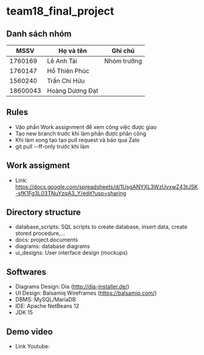 # team18_final_project
## Danh sách nhóm
|MSSV|Họ và tên|Ghi chú|
|----|---------|-------|
|1760169|Lê Anh Tài|Nhóm trưởng|
|1760147|Hồ Thiên Phúc||
|1560240|Trần Chí Hữu||
|18600043|Hoàng Dương Đạt||
## Rules
- Vào phần Work assignment để xem công việc được giao
- Tạo new branch trước khi làm phần được phân công
- Khi làm xong tạo tạo pull request và báo qua Zalo
- git pull --ff-only trước khi làm
## Work assigment
- Link: https://docs.google.com/spreadsheets/d/1UsgANYXL3WzUvxwZ43tJSK-sfK1Fg3L03TNuYzqA3_Y/edit?usp=sharing
## Directory structure
- database_scripts: SQL scripts to create database, insert data, create stored procedure,...
- docs: project documents
- diagrams: database diagrams
- ui_designs: User interface design (mockups)
## Softwares
- Diagrams Design: Dia (http://dia-installer.de/)
- UI Design: Balsamiq Wireframes (https://balsamiq.com/)
- DBMS: MySQL/MariaDB
- IDE: Apache NetBeans 12
- JDK 15
## Demo video
- Link Youtube:
